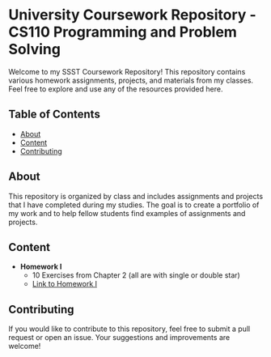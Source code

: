 # University Coursework Repository - CS110 Programming and Problem Solving

Welcome to my SSST Coursework Repository! This repository contains various homework assignments, projects, and materials from my classes. Feel free to explore and use any of the resources provided here.

## Table of Contents

- [About](#about)
- [Content](#courses)
- [Contributing](#contributing)

## About

This repository is organized by class and includes assignments and projects that I have completed during my studies. The goal is to create a portfolio of my work and to help fellow students find examples of assignments and projects.

## Content

- **Homework I**
  - 10 Exercises from Chapter 2 (all are with single or double star)
  - [Link to Homework I](https://github.com/ilhan-ssst/CS110/tree/main/Homework%20I)

## Contributing

If you would like to contribute to this repository, feel free to submit a pull request or open an issue. Your suggestions and improvements are welcome!

